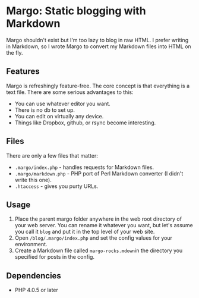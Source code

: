Margo: Static blogging with Markdown
====

Margo shouldn't exist but I'm too lazy to blog in raw HTML. I prefer writing in Markdown, so I wrote Margo to convert my Markdown files into HTML on the fly. 

Features
----

Margo is refreshingly feature-free. The core concept is that everything is a text file. There are some serious advantages to this:

* You can use whatever editor you want.
* There is no db to set up. 
* You can edit on virtually any device. 
* Things like Dropbox, github, or rsync become interesting. 

Files
----

There are only a few files that matter:

* `.margo/index.php` - handles requests for Markdown files. 
* `.margo/markdown.php` - PHP port of Perl Markdown converter (I didn't write this one). 
* `.htaccess` - gives you purty URLs. 

Usage
----

1. Place the parent margo folder anywhere in the web root directory of your web server. You can rename it whatever you want, but let's assume you call it `blog` and put it in the top level of your web site. 
2. Open `/blog/.margo/index.php` and set the config values for your environment. 
3. Create a Markdown file called `margo-rocks.mdown`in the directory you specified for posts in the config. 

Dependencies
----

* PHP 4.0.5 or later


